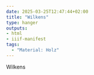 ```yaml
---
date: 2025-03-25T12:47:44+02:00
title: "Wilkens"
type: hanger
outputs:
- html
- iiif-manifest
tags:
  - "Material: Holz"
---
```

Wilkens
